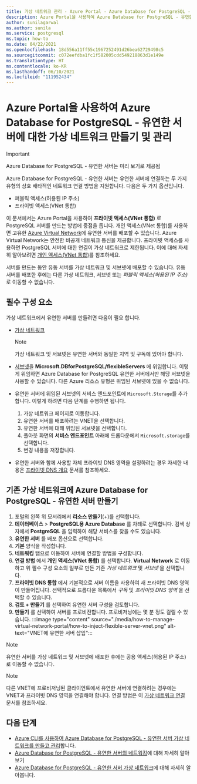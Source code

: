```yaml
---
title: 가상 네트워크 관리 - Azure Portal - Azure Database for PostgreSQL - 유연한 서버
description: Azure Portal을 사용하여 Azure Database for PostgreSQL - 유연한 서버에 대한 가상 네트워크 만들기 및 관리
author: sunilagarwal
ms.author: sunila
ms.service: postgresql
ms.topic: how-to
ms.date: 04/22/2021
ms.openlocfilehash: 18d556a11ff55c1967252491d26bea62729498c5
ms.sourcegitcommit: c072eefdba1fc1f582005cdd549218863d1e149e
ms.translationtype: HT
ms.contentlocale: ko-KR
ms.lasthandoff: 06/10/2021
ms.locfileid: "111952434"
---
```

# <a name="create-and-manage-virtual-networks-for-azure-database-for-postgresql---flexible-server-using-the-azure-portal"></a>Azure Portal을 사용하여 Azure Database for PostgreSQL - 유연한 서버에 대한 가상 네트워크 만들기 및 관리

> [!IMPORTANT]
> Azure Database for PostgreSQL - 유연한 서버는 미리 보기로 제공됨

Azure Database for PostgreSQL - 유연한 서버는 유연한 서버에 연결하는 두 가지 유형의 상호 배타적인 네트워크 연결 방법을 지원합니다. 다음은 두 가지 옵션입니다.

* 퍼블릭 액세스(허용된 IP 주소)
* 프라이빗 액세스(VNet 통합)

이 문서에서는 Azure Portal을 사용하여 **프라이빗 액세스(VNet 통합)** 로 PostgreSQL 서버를 만드는 방법에 중점을 둡니다. 개인 액세스(VNet 통합)를 사용하면 고유한 [Azure Virtual Network](../../virtual-network/virtual-networks-overview.md)에 유연한 서버를 배포할 수 있습니다. Azure Virtual Network는 안전한 비공개 네트워크 통신을 제공합니다. 프라이빗 액세스를 사용하면 PostgreSQL 서버에 대한 연결이 가상 네트워크로 제한됩니다. 이에 대해 자세히 알아보려면 [개인 액세스(VNet 통합)](./concepts-networking.md#private-access-vnet-integration)를 참조하세요.

서버를 만드는 동안 유동 서버를 가상 네트워크 및 서브넷에 배포할 수 있습니다. 유동 서버를 배포한 후에는 다른 가상 네트워크, 서브넷 또는 *퍼블릭 액세스(허용된 IP 주소)* 로 이동할 수 없습니다.

## <a name="prerequisites"></a>필수 구성 요소
가상 네트워크에서 유연한 서버를 만들려면 다음이 필요 합니다.
- [가상 네트워크](../../virtual-network/quick-create-portal.md#create-a-virtual-network)
    > [!Note]
    > 가상 네트워크 및 서브넷은 유연한 서버와 동일한 지역 및 구독에 있어야 합니다.

-  [서브넷](../../virtual-network/manage-subnet-delegation.md#delegate-a-subnet-to-an-azure-service)을 **Microsoft.DBforPostgreSQL/flexibleServers** 에 위임합니다. 이렇게 위임하면 Azure Database for PostgreSQL 유연한 서버에서만 해당 서브넷을 사용할 수 있습니다. 다른 Azure 리소스 유형은 위임된 서브넷에 있을 수 없습니다.
-  유연한 서버에 위임된 서브넷의 서비스 엔드포인트에 `Microsoft.Storage`를 추가합니다. 이렇게 하려면 다음 단계를 수행하면 됩니다.
     1. 가상 네트워크 페이지로 이동합니다.
     2. 유연한 서버를 배포하려는 VNET을 선택합니다.
     3. 유연한 서버에 대해 위임된 서브넷을 선택합니다.
     4. 풀아웃 화면의 **서비스 엔드포인트** 아래에 드롭다운에서 `Microsoft.storage`를 선택합니다.
     5. 변경 내용을 저장합니다.

- 유연한 서버와 함께 사용할 자체 프라이빗 DNS 영역을 설정하려는 경우 자세한 내용은 [프라이빗 DNS 개요](../../dns/private-dns-overview.md) 문서를 참조하세요. 
  
## <a name="create-azure-database-for-postgresql---flexible-server-in-an-already-existing-virtual-network"></a>기존 가상 네트워크에 Azure Database for PostgreSQL - 유연한 서버 만들기

1. 포털의 왼쪽 위 모서리에서 **리소스 만들기**(+)를 선택합니다.
2. **데이터베이스** > **PostgreSQL용 Azure Database** 를 차례로 선택합니다. 검색 상자에서 **PostgreSQL** 을 입력하여 해당 서비스를 찾을 수도 있습니다.
3. **유연한 서버** 를 배포 옵션으로 선택합니다.
4. **기본** 양식을 작성합니다.
5. **네트워킹** 탭으로 이동하여 서버에 연결할 방법을 구성합니다.
6. **연결 방법** 에서 **개인 액세스(VNet 통합)** 를 선택합니다. **Virtual Network** 로 이동하고 위 필수 구성 요소의 일부로 만든 기존 *가상 네트워크* 및 *서브넷* 을 선택합니다.
7. **프라이빗 DNS 통합** 에서 기본적으로 서버 이름을 사용하여 새 프라이빗 DNS 영역이 만들어집니다. 선택적으로 드롭다운 목록에서 *구독* 및 *프라이빗 DNS 영역* 을 선택할 수 있습니다.
8. **검토 + 만들기** 를 선택하여 유연한 서버 구성을 검토합니다.
9. **만들기** 를 선택하여 서버를 프로비전합니다. 프로비저닝에는 몇 분 정도 걸릴 수 있습니다.
:::image type="content" source="./media/how-to-manage-virtual-network-portal/how-to-inject-flexible-server-vnet.png" alt-text="VNET에 유연한 서버 삽입":::

>[!Note]
> 유연한 서버를 가상 네트워크 및 서브넷에 배포한 후에는 공용 액세스(허용된 IP 주소)로 이동할 수 없습니다.

>[!Note]
> 다른 VNET에 프로비저닝된 클라이언트에서 유연한 서버에 연결하려는 경우에는 VNET과 프라이빗 DNS 영역을 연결해야 합니다. 연결 방법은 이 [가상 네트워크 연결](../../dns/private-dns-getstarted-portal.md#link-the-virtual-network) 문서를 참조하세요.

## <a name="next-steps"></a>다음 단계
- [Azure CLI를 사용하여 Azure Database for PostgreSQL - 유연한 서버 가상 네트워크를 만들고 관리](./how-to-manage-virtual-network-cli.md)합니다.
- [Azure Database for PostgreSQL - 유연한 서버의 네트워킹](./concepts-networking.md)에 대해 자세히 알아보기
- [Azure Database for PostgreSQL - 유연한 서버 가상 네트워크](./concepts-networking.md#private-access-vnet-integration)에 대해 자세히 알아봅니다.
